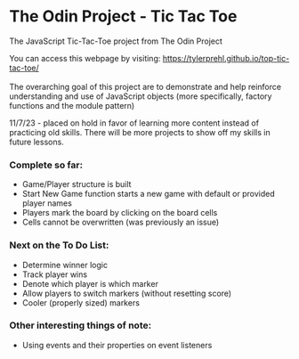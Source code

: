 # The Odin Project - Tic Tac Toe
The JavaScript Tic-Tac-Toe project from The Odin Project

You can access this webpage by visiting: https://tylerprehl.github.io/top-tic-tac-toe/
<br><br>
The overarching goal of this project are to demonstrate and help reinforce understanding and use of JavaScript objects (more specifically, factory functions and the module pattern)

11/7/23 - placed on hold in favor of learning more content instead of practicing old skills. There will be more projects to show off my skills in future lessons.

### Complete so far:
<ul>
<li>Game/Player structure is built
<li>Start New Game function starts a new game with default or provided player names
<li>Players mark the board by clicking on the board cells
<li>Cells cannot be overwritten (was previously an issue)
</ul>

### Next on the To Do List:
<ul>
<li>Determine winner logic
<li>Track player wins
<li>Denote which player is which marker
<li>Allow players to switch markers (without resetting score)
<li>Cooler (properly sized) markers
</ul>

### Other interesting things of note:
<ul>
<li>Using events and their properties on event listeners
</ul>
